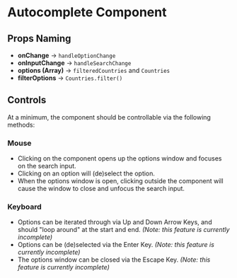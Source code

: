 # Autocomplete Component

## Props Naming
- **onChange** -> `handleOptionChange`
- **onInputChange** -> `handleSearchChange`
- **options (Array<T>)** -> `filteredCountries` and `Countries`
- **filterOptions** -> `Countries.filter()`

## Controls
At a minimum, the component should be controllable via the following methods:

### Mouse
- Clicking on the component opens up the options window and focuses on the search input.
- Clicking on an option will (de)select the option.
- When the options window is open, clicking outside the component will cause the window to close and unfocus the search input.

### Keyboard
- Options can be iterated through via Up and Down Arrow Keys, and should "loop around" at the start and end. *(Note: this feature is currently incomplete)*
- Options can be (de)selected via the Enter Key. *(Note: this feature is currently incomplete)*
- The options window can be closed via the Escape Key. *(Note: this feature is currently incomplete)*
